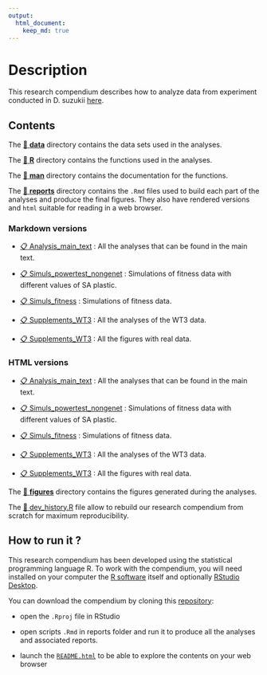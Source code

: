 ```yaml
---
output: 
  html_document:
    keep_md: true
---
```


<!-- README.md is generated from README.Rmd. Please edit that file -->



# Description


This research compendium describes how to analyze data from experiment conducted in D. suzukii [here](https://github.com/nrode/NatPop2021).


## Contents

The [:open_file_folder: **data**](data/) directory contains the data sets used in the analyses. 

The [:open_file_folder: **R**](R/) directory contains the functions used in the analyses.

The [:open_file_folder: **man**](man/) directory contains the documentation for the functions.
  
The [:open_file_folder: **reports**](reports/) directory contains the `.Rmd` files used to build each part of the analyses and produce the final figures. They also have rendered versions and `html` suitable for reading in a web browser.

### Markdown versions

 - [:clipboard: Analysis_main_text](reports/main_text.Rmd) : All the analyses that can be found in the main text.

 - [:clipboard: Simuls_powertest_nongenet](reports/simuls_powertest_nongenet.Rmd) : Simulations of fitness data with different values of SA plastic.
 
 - [:clipboard: Simuls_fitness](reports/simul_fitness.Rmd) : Simulations of fitness data.
 
 - [:clipboard: Supplements_WT3](reports/supplements_WT3.Rmd) : All the analyses of the WT3 data.
 
 - [:clipboard: Supplements_WT3](reports/supplements_WT3.Rmd) : All the figures with real data. 
 
 
### HTML versions

 - [:clipboard: Analysis_main_text](reports/main_text.html) : All the analyses that can be found in the main text.

 - [:clipboard: Simuls_powertest_nongenet](reports/simuls_powertest_nongenet.html) : Simulations of fitness data with different values of SA plastic.
 
 - [:clipboard: Simuls_fitness](reports/simul_fitness.html) : Simulations of fitness data.
 
 - [:clipboard: Supplements_WT3](reports/supplements_WT3.html) : All the analyses of the WT3 data.
 
 - [:clipboard: Supplements_WT3](reports/supplements_WT3.html) : All the figures with real data. 

The [:open_file_folder: **figures**](figures/) directory contains the figures generated during the analyses.

The [:hammer: dev_history.R](dev_history.R) file allow to rebuild our research compendium from scratch for maximum reproducibility.


## How to run it ?

This research compendium has been developed using the statistical programming language R. To work with the compendium, you will need
installed on your computer the [R software](https://cloud.r-project.org/)
itself and optionally [RStudio Desktop](https://rstudio.com/products/rstudio/download/).

You can download the compendium by cloning this [repository](https://https://github.com/nrode/AnalysisEvolExp2020):
  
  - open the `.Rproj` file in RStudio

  - open scripts `.Rmd` in reports folder and run it to produce all the analyses and associated reports.
  
  - launch the [`README.html`](README.html) to be able to explore the contents on your web browser


